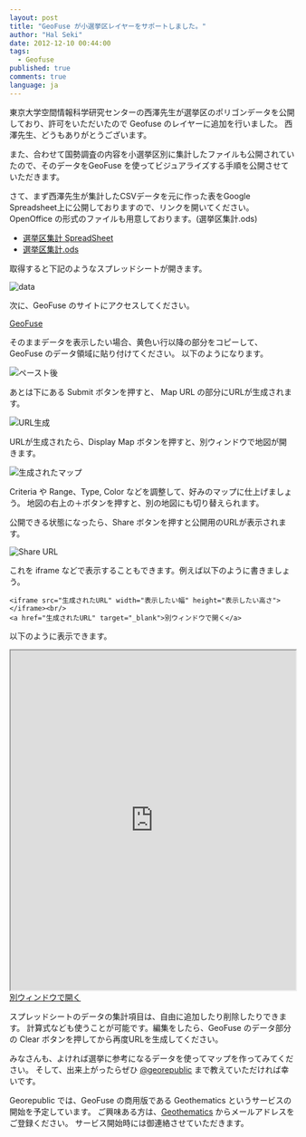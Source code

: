 ```yaml
---
layout: post
title: "GeoFuse が小選挙区レイヤーをサポートしました。"
author: "Hal Seki"
date: 2012-12-10 00:44:00
tags: 
  - Geofuse
published: true
comments: true
language: ja
---
```


東京大学空間情報科学研究センターの西澤先生が選挙区のポリゴンデータを公開しており、許可をいただいたので Geofuse のレイヤーに追加を行いました。
西澤先生、どうもありがとうございます。

また、合わせて国勢調査の内容を小選挙区別に集計したファイルも公開されていたので、そのデータをGeoFuse を使ってビジュアライズする手順を公開させていただきます。

さて、まず西澤先生が集計したCSVデータを元に作った表をGoogle Spreadsheet上に公開しておりますので、リンクを開いてください。
OpenOffice の形式のファイルも用意しております。(選挙区集計.ods)

* [選挙区集計 SpreadSheet](http://bit.ly/TOoeeF "選挙区集計.ods")
* [選挙区集計.ods](https://dl.dropbox.com/u/442212/%E9%81%B8%E6%8C%99%E5%8C%BA%E5%88%A5%E9%9B%86%E8%A8%88.ods "選挙区集計.ods")

<!-- more -->

取得すると下記のようなスプレッドシートが開きます。

![data](https://dl.dropbox.com/u/442212/georepublicblog/senkyoku_data.png)

次に、GeoFuse のサイトにアクセスしてください。

[GeoFuse](http://geofuse.georepublic.net/ "GeoFuse")

そのままデータを表示したい場合、黄色い行以降の部分をコピーして、GeoFuse のデータ領域に貼り付けてください。
以下のようになります。

![ペースト後](https://dl.dropbox.com/u/442212/georepublicblog/geofuse_pasted.png)

あとは下にある Submit ボタンを押すと、 Map URL の部分にURLが生成されます。

![URL生成](https://dl.dropbox.com/u/442212/georepublicblog/map_url.png)

URLが生成されたら、Display Map ボタンを押すと、別ウィンドウで地図が開きます。

![生成されたマップ](https://dl.dropbox.com/u/442212/georepublicblog/created_map.png)

Criteria や Range、Type, Color などを調整して、好みのマップに仕上げましょう。
地図の右上の＋ボタンを押すと、別の地図にも切り替えられます。

公開できる状態になったら、Share ボタンを押すと公開用のURLが表示されます。

![Share URL](https://dl.dropbox.com/u/442212/georepublicblog/share_url.png)


これを iframe などで表示することもできます。例えば以下のように書きましょう。

```
<iframe src="生成されたURL" width="表示したい幅" height="表示したい高さ"></iframe><br/>
<a href="生成されたURL" target="_blank">別ウィンドウで開く</a>
```

以下のように表示できます。

<iframe src="http://bit.ly/UNYTkS" width="100%" height="600"></iframe><br/>
<a href="http://bit.ly/UNYTkS" target="_blank">別ウィンドウで開く</a>

スプレッドシートのデータの集計項目は、自由に追加したり削除したりできます。
計算式なども使うことが可能です。編集をしたら、GeoFuse のデータ部分の Clear ボタンを押してから再度URLを生成してください。

みなさんも、よければ選挙に参考になるデータを使ってマップを作ってみてください。
そして、出来上がったらぜひ [@georepublic](http://twitter.com/georepublic) まで教えていただければ幸いです。

Georepublic では、GeoFuse の商用版である Geothematics というサービスの開始を予定しています。
ご興味ある方は、[Geothematics](http://geothematics.georepublic.info/) からメールアドレスをご登録ください。
サービス開始時には御連絡させていただきます。
